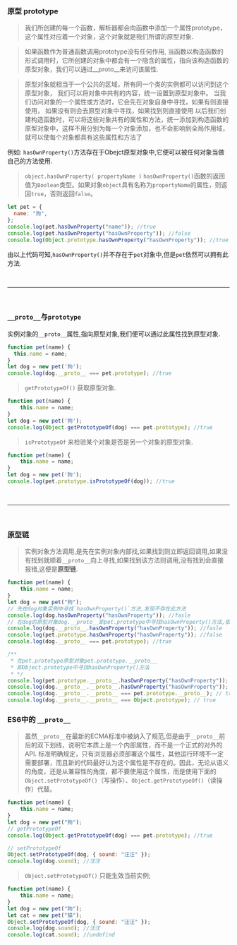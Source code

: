 
### **原型** prototype
>我们所创建的每一个函数，解析器都会向函数中添加一个属性prototype，这个属性对应着一个对象，这个对象就是我们所谓的原型对象.

>如果函数作为普通函数调用prototype没有任何作用, 当函数以构造函数的形式调用时，它所创建的对象中都会有一个隐含的属性，指向该构造函数的原型对象，我们可以通过__proto__来访问该属性.

>原型对象就相当于一个公共的区域，所有同一个类的实例都可以访问到这个原型对象，
我们可以将对象中共有的内容，统一设置到原型对象中。
当我们访问对象的一个属性或方法时，它会先在对象自身中寻找，如果有则直接使用，
如果没有则会去原型对象中寻找，如果找到则直接使用
以后我们创建构造函数时，可以将这些对象共有的属性和方法，统一添加到构造函数的原型对象中，这样不用分别为每一个对象添加，也不会影响到全局作用域，就可以使每个对象都具有这些属性和方法了

例如: `hasOwnProperty()`方法存在于Obejct原型对象中,它便可以被任何对象当做自己的方法使用.
> `object.hasOwnProperty( propertyName )`
> `hasOwnProperty()`函数的返回值为`Boolean`类型。如果对象`object`具有名称为`propertyName`的属性，则返回`true`，否则返回`false`。

```javascript
let pet = {
  name: "狗",
};
console.log(pet.hasOwnProperty("name")); //true
console.log(pet.hasOwnProperty("hasOwnProperty")); //false
console.log(Object.prototype.hasOwnProperty("hasOwnProperty")); //true
```
由以上代码可知,`hasOwnProperty()`并不存在于`pet`对象中,但是`pet`依然可以拥有此方法.

&nbsp;

---

&nbsp;

### `__proto__`与`prototype`
实例对象的`__proto__`属性,指向原型对象,我们便可以通过此属性找到原型对象.

```javascript
function pet(name) {
  this.name = name;
}
let dog = new pet('狗');
console.log(dog.__proto__ === pet.prototype); //true
```

> `getPrototypeOf()` 获取原型对象.

```javascript
function pet(name) {
	this.name = name;
}
let dog = new pet('狗');
console.log(Object.getPrototypeOf(dog) === pet.prototype); //true
```

> `isPrototypeOf` 来检验某个对象是否是另一个对象的原型对象.

```javascript
function pet(name) {
	this.name = name;
}
let dog = new pet('狗');
console.log(pet.prototype.isPrototypeOf(dog)); //true
```

&nbsp;

---

&nbsp;

### **原型链**
>实例对象方法调用,是先在实例对象内部找,如果找到则立即返回调用,如果没有找到就顺着`__proto__`向上寻找,如果找到该方法则调用,没有找到会直接报错,这便是**原型链**.

```javascript
function pet(name) {
	this.name = name;
}
let dog = new pet("狗");
// 先在dog对象实例中寻找`hasOwnProperty()`方法,发现不存在此方法
console.log(dog.hasOwnProperty("hasOwnProperty")); //fasle
// 在dog的原型对象dog.__proto__即pet.prototype中寻找hasOwnProperty()方法,依然没有找到
console.log(dog.__proto__.hasOwnProperty("hasOwnProperty")); //fasle
console.log(pet.prototype.hasOwnProperty("hasOwnProperty")); //false
console.log(dog.__proto__ === pet.prototype); //true

/**
 * 在pet.prototype原型对象pet.prototype.__proto__
 * 即Object.prototype中寻找hasOwnProperty()方法
 * */
console.log(pet.prototype.__proto__.hasOwnProperty("hasOwnProperty")); //true
console.log(dog.__proto__.__proto__.hasOwnProperty("hasOwnProperty")); //true
console.log(dog.__proto__.__proto__ === pet.prototype.__proto__); // true
console.log(dog.__proto__.__proto__ === Object.prototype); // true
```


### ES6中的 `__proto__`
>虽然`__proto__`在最新的ECMA标准中被纳入了规范,但是由于`__proto__`前后的双下划线，说明它本质上是一个内部属性，而不是一个正式的对外的 API.
标准明确规定，只有浏览器必须部署这个属性，其他运行环境不一定需要部署，而且新的代码最好认为这个属性是不存在的。因此，无论从语义的角度，还是从兼容性的角度，都不要使用这个属性，而是使用下面的`Object.setPrototypeOf()`（写操作）、`Object.getPrototypeOf()`（读操作）代替。

```javascript
function pet(name) {
	this.name = name;
}
let dog = new pet("狗");
// getPrototypeOf
console.log(Object.getPrototypeOf(dog) === pet.prototype); //true

// setPrototypeOf
Object.setPrototypeOf(dog, { sound: "汪汪" });
console.log(dog.sound); //汪汪
```

> `Object.setPrototypeOf()` 只能生效当前实例;

```javascript
function pet(name) {
	this.name = name;
}
let dog = new pet("狗");
let cat = new pet("猫");
Object.setPrototypeOf(dog, { sound: "汪汪" });
console.log(dog.sound); //汪汪
console.log(cat.sound); //undefind
```
